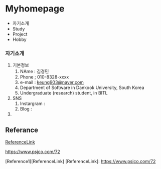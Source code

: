 # Myhomepage
+ 자기소개
+ Study
+ Project
+ Hobby

### 자기소개

1. 기본정보  
      1. NAme : 김경민
      2. Phone ; 010-8328-xxxx
      3. e-mail : <keung903@naver.com>
      4. Department of Software in Dankook University, South Korea 
      5. Undergraduate (research) student, in BITL 
2. SNS
     1. Instargram : 
     2. Blog : 
3. 






Referance
---
[ReferenceLink](https://www.psjco.com/72)

<https://www.psjco.com/72>

[Reference1][ReferenceLink] 
[ReferenceLink]: https://www.psjco.com/72
